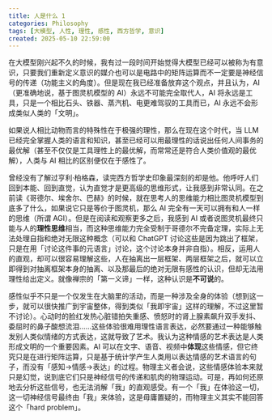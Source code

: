 ```yaml
---
title: 人是什么 1
categories: Philosophy
tags: [大模型, 人性, 理性, 感性, 西方哲学, 意识]
created: 2025-05-10 22:59:00
---
```


在大模型刚兴起不久的时候，我有过一段时间开始觉得大模型已经可以被称为有意识，只要我们重新定义意识的媒介也可以是电路中的矩阵运算而不一定要是神经信号的传递（功能主义的角度）。但是现在我已经准备放弃这个观点，并且认为，AI（更准确地说，基于图灵机模型的 AI）永远不可能完全取代人，AI 将永远是工具，只是一个相比石头、铁器、蒸汽机、电更难驾驭的工具而已，AI 永远不会形成类似人类的「文明」。

如果说人相比动物而言的特殊性在于极强的理性，那么在现在这个时代，当 LLM 已经完全掌握人类的语言和知识，甚至已经可以用最理性的话说出任何人间事务的最优解（甚至不仅仅是工具理性上的最优解，而常常还是符合人类价值观的最优解），人类与 AI 相比的区别便仅在于感性了。

曾经没有了解过亨利·柏格森，读完西方哲学史印象最深刻的却是他。他呼吁人们回到本能、回到直觉，认为直觉才是更高级的思维形式，让我感到非常认同。在之前读《哥德尔、埃舍尔、巴赫》的时候，就在思考人的思维能力相比图灵机模型到底多了什么，如果说它只是等价于图灵机，那么 AI 完全有一天可以拥有和人一样的思维（所谓 AGI）。但是在阅读和观察更多之后，我感到 AI 或者说图灵机最终只能与人的**理性思维**相当，而这种思维能力完全受制于哥德尔不完备定理，实际上无法处理自指和绝对无限这种概念（可以和 ChatGPT 讨论这些是因为跳出了框架，只是在用「讨论这件事的元语言」讨论，这个讨论本身并非自指）。相反，运用人的直观，却可以很容易理解这些，人在抽离出一层框架、两层框架之后，就可以立即得到对抽离框架本身的抽离、以及那最后的绝对无限有感性的认识，但却无法用理性给出定义。就像禅宗的「第一义谛」一样，这种认识是**不可说**的。

感性似乎不只是一个仅发生在大脑里的活动，而是一种涉及全身的体验（想到这一步，就可以很快推广到宇宙整体，得到类似「我即宇宙」这样的理解，不过这里暂不讨论）。心动时的脸红发热心脏错拍失重感、愤怒时的肾上腺素飙升双手发抖、委屈时的鼻子酸想流泪……这些体验很难用理性语言表达，必然要通过一种能够触发别人类似情绪的方式表达，这就导致了艺术。我认为这种情感的艺术表达是人类形成文明的一个重要因素。AI 可以在文字、语音、视频中**体现**这些情感，但它终究只是在进行矩阵运算，只是基于统计学产生人类用以表达情感的艺术语言的句子，而没有「感知→情感→表达」的过程。物理主义者会说，这些情感体验本来就只是幻觉，说到底它们只是神经信号的传递和肌肉的物理运动。可是，再如何还原地去分析这些信号，也无法消解「我」的直观感受。有一个「我」在体验这一切，这一切神经信号最终由「我」来体验，这是毋庸置疑的，而物理主义其实不能回答这个「hard problem」。
